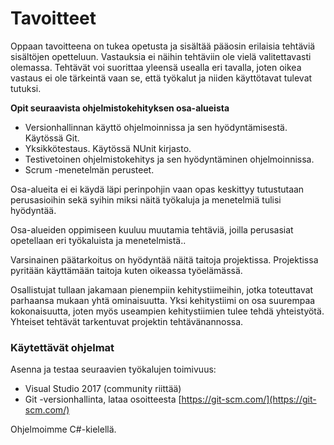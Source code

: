 # Tavoitteet

Oppaan tavoitteena on tukea opetusta ja sisältää pääosin erilaisia tehtäviä sisältöjen opetteluun. Vastauksia ei näihin tehtäviin ole vielä valitettavasti olemassa. Tehtävät voi suorittaa yleensä usealla eri tavalla, joten oikea vastaus ei ole tärkeintä vaan se, että työkalut ja niiden käyttötavat tulevat tutuksi.

**Opit seuraavista ohjelmistokehityksen osa-alueista**

* Versionhallinnan käyttö ohjelmoinnissa ja sen hyödyntämisestä. Käytössä Git.
* Yksikkötestaus. Käytössä NUnit kirjasto.
* Testivetoinen ohjelmistokehitys ja sen hyödyntäminen ohjelmoinnissa.
* Scrum -menetelmän perusteet.

Osa-alueita ei ei käydä läpi perinpohjin vaan opas keskittyy tutustutaan perusasioihin sekä syihin miksi näitä työkaluja ja menetelmiä tulisi hyödyntää.

Osa-alueiden oppimiseen kuuluu muutamia tehtäviä, joilla perusasiat opetellaan eri työkaluista ja menetelmistä..

Varsinainen päätarkoitus on hyödyntää näitä taitoja projektissa. Projektissa pyritään käyttämään taitoja kuten oikeassa työelämässä.

Osallistujat tullaan jakamaan pienempiin kehitystiimeihin, jotka toteuttavat parhaansa mukaan yhtä ominaisuutta. Yksi kehitystiimi on osa suurempaa kokonaisuutta, joten myös useampien kehitystiimien tulee tehdä yhteistyötä. Yhteiset tehtävät tarkentuvat projektin tehtävänannossa.

### Käytettävät ohjelmat <a id="k%C3%A4ytett%C3%A4v%C3%A4t-ohjelmat"></a>

Asenna ja testaa seuraavien työkalujen toimivuus:

* Visual Studio 2017 \(community riittää\)
* Git -versionhallinta, lataa osoitteesta [https://git-scm.com/](https://git-scm.com/)

Ohjelmoimme C\#-kielellä.


